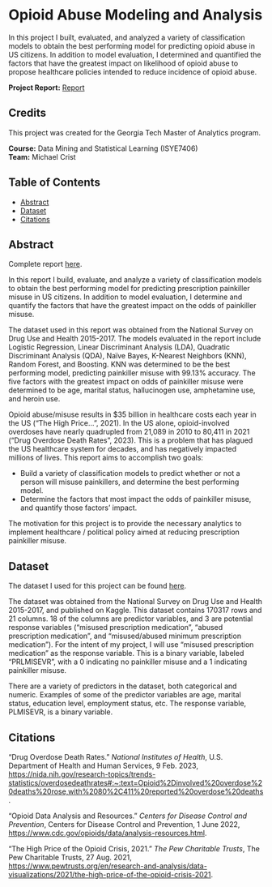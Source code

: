 # Opioid Abuse Modeling and Analysis
In this project I built, evaluated, and analyzed a variety of classification models to obtain the best performing model for predicting opioid abuse in US citizens. In addition to model evaluation, I determined and quantified the factors that have the greatest impact on likelihood of opioid abuse to propose healthcare policies intended to reduce incidence of opioid abuse.

**Project Report:** [Report](https://github.com/mikecrist/OpioidAbuseAnalysis/blob/main/Report/Report_OpioidAbuse.pdf)

## Credits
This project was created for the Georgia Tech Master of Analytics program.<br>

**Course:** Data Mining and Statistical Learning (ISYE7406)<br>
**Team:** Michael Crist

## Table of Contents
- [Abstract](#Abstract)
- [Dataset](#Dataset)
- [Citations](#Citations)

## Abstract
Complete report [here](https://github.com/mikecrist/OpioidAbuseAnalysis/blob/main/Report/Report_OpioidAbuse.pdf).

In this report I build, evaluate, and analyze a variety of classification models to obtain the best performing model for predicting prescription painkiller misuse in US citizens. In addition to model evaluation, I determine and quantify the factors that have the greatest impact on the odds of painkiller misuse.

The dataset used in this report was obtained from the National Survey on Drug Use and Health 2015-2017. The models evaluated in the report include Logistic Regression, Linear Discriminant Analysis (LDA), Quadratic Discriminant Analysis (QDA), Naïve Bayes, K-Nearest Neighbors (KNN), Random Forest, and Boosting. KNN was determined to be the best performing model, predicting painkiller misuse with 99.13% accuracy. The five factors with the greatest impact on odds of painkiller misuse were determined to be age, marital status, hallucinogen use, amphetamine use, and heroin use.

Opioid abuse/misuse results in $35 billion in healthcare costs each year in the US (“The High Price…”, 2021). In the US alone, opioid-involved overdoses have nearly quadrupled from 21,089 in 2010 to 80,411 in 2021 (“Drug Overdose Death Rates”, 2023). This is a problem that has plagued the US healthcare system for decades, and has negatively impacted millions of lives. This report aims to accomplish two goals:

- Build a variety of classification models to predict whether or not a person will misuse painkillers, and determine the best performing model.
- Determine the factors that most impact the odds of painkiller misuse, and quantify those factors’ impact.

The motivation for this project is to provide the necessary analytics to implement healthcare / political policy aimed at reducing prescription painkiller misuse.

## Dataset
The dataset I used for this project can be found [here](https://github.com/mikecrist/OpioidAbuseAnalysis/blob/main/Data/prlmis-data-full.csv/prlmis-data-full.csv).

The dataset was obtained from the National Survey on Drug Use and Health 2015-2017, and published on Kaggle. This dataset contains 170317 rows and 21 columns. 18 of the columns are predictor variables, and 3 are potential response variables (“misused prescription medication”, “abused prescription medication”, and “misused/abused minimum prescription medication”). For the intent of my project, I will use “misused prescription medication” as the response variable. This is a binary variable, labeled “PRLMISEVR”, with a 0 indicating no painkiller misuse and a 1 indicating painkiller misuse.

There are a variety of predictors in the dataset, both categorical and numeric. Examples of some of the predictor variables are age, marital status, education level, employment status, etc. The response variable, PLMISEVR, is a binary variable.

## Citations
“Drug Overdose Death Rates.” *National Institutes of Health*, U.S. Department of Health and Human Services, 9 Feb. 2023, https://nida.nih.gov/research-topics/trends-statistics/overdosedeathrates#:~:text=Opioid%2Dinvolved%20overdose%20deaths%20rose,with%2080%2C411%20reported%20overdose%20deaths.

“Opioid Data Analysis and Resources.” *Centers for Disease Control and Prevention*, Centers for Disease Control and Prevention, 1 June 2022, https://www.cdc.gov/opioids/data/analysis-resources.html.

“The High Price of the Opioid Crisis, 2021.” *The Pew Charitable Trusts*, The Pew Charitable Trusts, 27 Aug. 2021, https://www.pewtrusts.org/en/research-and-analysis/data-visualizations/2021/the-high-price-of-the-opioid-crisis-2021.
